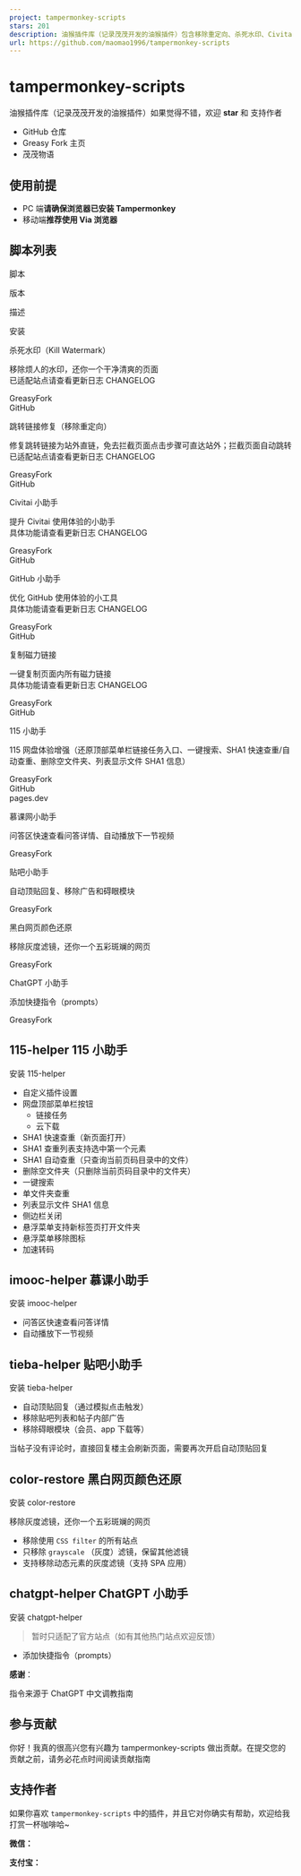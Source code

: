 ```yaml
---
project: tampermonkey-scripts
stars: 201
description: 油猴插件库（记录茂茂开发的油猴插件）包含移除重定向、杀死水印、Civitai 小助手、GitHub 小助手、复制磁力链接、115 小助手、慕课网小助手等
url: https://github.com/maomao1996/tampermonkey-scripts
---
```


tampermonkey-scripts
====================

油猴插件库（记录茂茂开发的油猴插件）如果觉得不错，欢迎 **star** 和 支持作者

-   GitHub 仓库
-   Greasy Fork 主页
-   茂茂物语

使用前提
----

-   PC 端**请确保浏览器已安装 Tampermonkey**
-   移动端**推荐使用 Via 浏览器**

脚本列表
----

脚本

版本

描述

安装

杀死水印（Kill Watermark）

移除烦人的水印，还你一个干净清爽的页面  
已适配站点请查看更新日志 CHANGELOG

GreasyFork  
GitHub

跳转链接修复（移除重定向）

修复跳转链接为站外直链，免去拦截页面点击步骤可直达站外；拦截页面自动跳转  
已适配站点请查看更新日志 CHANGELOG

GreasyFork  
GitHub

Civitai 小助手

提升 Civitai 使用体验的小助手  
具体功能请查看更新日志 CHANGELOG

GreasyFork  
GitHub

GitHub 小助手

优化 GitHub 使用体验的小工具  
具体功能请查看更新日志 CHANGELOG

GreasyFork  
GitHub

复制磁力链接

一键复制页面内所有磁力链接  
具体功能请查看更新日志 CHANGELOG

GreasyFork  
GitHub

115 小助手

115 网盘体验增强（还原顶部菜单栏链接任务入口、一键搜索、SHA1 快速查重/自动查重、删除空文件夹、列表显示文件 SHA1 信息）

GreasyFork  
GitHub  
pages.dev

慕课网小助手

问答区快速查看问答详情、自动播放下一节视频

GreasyFork

贴吧小助手

自动顶贴回复、移除广告和碍眼模块

GreasyFork

黑白网页颜色还原

移除灰度滤镜，还你一个五彩斑斓的网页

GreasyFork

ChatGPT 小助手

添加快捷指令（prompts）

GreasyFork

115-helper 115 小助手
------------------

安装 115-helper

-   自定义插件设置
-   网盘顶部菜单栏按钮
    -   链接任务
    -   云下载
-   SHA1 快速查重（新页面打开）
-   SHA1 查重列表支持选中第一个元素
-   SHA1 自动查重（只查询当前页码目录中的文件）
-   删除空文件夹（只删除当前页码目录中的文件夹）
-   一键搜索
-   单文件夹查重
-   列表显示文件 SHA1 信息
-   侧边栏关闭
-   悬浮菜单支持新标签页打开文件夹
-   悬浮菜单移除图标
-   加速转码

imooc-helper 慕课小助手
------------------

安装 imooc-helper

-   问答区快速查看问答详情
-   自动播放下一节视频

tieba-helper 贴吧小助手
------------------

安装 tieba-helper

-   自动顶贴回复（通过模拟点击触发）
-   移除贴吧列表和帖子内部广告
-   移除碍眼模块（会员、app 下载等）

当帖子没有评论时，直接回复楼主会刷新页面，需要再次开启自动顶贴回复

color-restore 黑白网页颜色还原
----------------------

安装 color-restore

移除灰度滤镜，还你一个五彩斑斓的网页

-   移除使用 `CSS filter` 的所有站点
-   只移除 `grayscale` （灰度）滤镜，保留其他滤镜
-   支持移除动态元素的灰度滤镜（支持 SPA 应用）

chatgpt-helper ChatGPT 小助手
--------------------------

安装 chatgpt-helper

> 暂时只适配了官方站点（如有其他热门站点欢迎反馈）

-   添加快捷指令（prompts）

**感谢**：

指令来源于 ChatGPT 中文调教指南

参与贡献
----

你好！我真的很高兴您有兴趣为 tampermonkey-scripts 做出贡献。在提交您的贡献之前，请务必花点时间阅读贡献指南

支持作者
----

如果你喜欢 `tampermonkey-scripts` 中的插件，并且它对你确实有帮助，欢迎给我打赏一杯咖啡哈~

**微信：**

**支付宝：**
